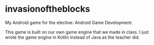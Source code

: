 # invasionoftheblocks

My Android game for the elective: Android Game Development.

This game is built on our own game engine that we made in class. 
I just wrote the game engine in Kotlin instead of Java as the teacher did.
